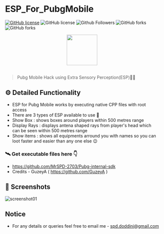 # ESP_For_PubgMobile
[![GitHub license](https://img.shields.io/github/license/satyamurti/ESP_For_PubgMobile)](LICENSE)
![GitHub license](https://img.shields.io/github/issues/satyamurti/ESP_For_PubgMobile)
![Github Followers](https://img.shields.io/github/followers/Satyamurti?label=Follow&style=social)
![GitHub forks](https://img.shields.io/github/stars/satyamurti/ESP_For_PubgMobile?style=social)
![GitHub forks](https://img.shields.io/github/forks/satyamurti/ESP_For_PubgMobile?style=social)




<div align="center">
  <img width="100px" src="https://i.imgur.com/z1CgooH.jpg"/>
</div>
<br>

> Pubg Mobile Hack using Extra Sensory Perception(ESP)🐱‍💻


## ⚙️ Detailed Functionality
* ESP for Pubg Mobile works by executing native CPP files with root access 
* There are 3 types of ESP available to use 🎉
* Show Box : shows boxes around players within 500 metres range
* Display Rays : displays antena shaped rays from player's head which can be seen within 500 metres range 
* Show items : shows all equipments arround you with names so you can loot faster and easier than any one else 😉 

### 🛰️ Get executable files here 👇

* https://github.com/MrSPD-2703/Pubg-internal-sdk
* Credits - GuzeyA ( https://github.com/GuzeyA )


## 📸 Screenshots
![screenshot01](https://i.imgur.com/MtHanly.jpg)






## Notice

- For any details or queries feel free to email me - spd.doddini@gmail.com
